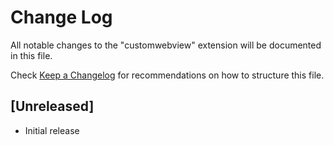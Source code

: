 # Change Log
All notable changes to the "customwebview" extension will be documented in this file.

Check [Keep a Changelog](http://keepachangelog.com/) for recommendations on how to structure this file.

## [Unreleased]
- Initial release